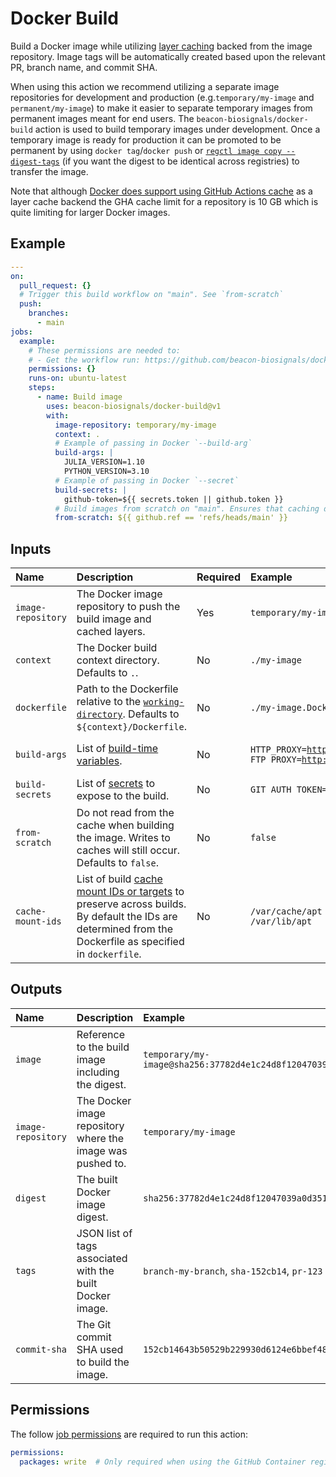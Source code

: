# Docker Build

Build a Docker image while utilizing [layer caching](https://docs.docker.com/build/cache/) backed from the image repository. Image tags will be automatically created based upon the relevant PR, branch name, and commit SHA.

When using this action we recommend utilizing a separate image repositories for development and production (e.g.`temporary/my-image` and `permanent/my-image`) to make it easier to separate temporary images from permanent images meant for end users. The `beacon-biosignals/docker-build` action is used to build temporary images under development. Once a temporary image is ready for production it can be promoted to be permanent by using `docker tag`/`docker push` or [`regctl image copy --digest-tags`](https://github.com/regclient/regclient/blob/main/docs/regctl.md#registry-commands) (if you want the digest to be identical across registries) to transfer the image.

Note that although [Docker does support using GitHub Actions cache](https://docs.docker.com/build/cache/backends/gha/) as a layer cache backend the GHA cache limit for a repository is 10 GB which is quite limiting for larger Docker images.

## Example

```yaml
---
on:
  pull_request: {}
  # Trigger this build workflow on "main". See `from-scratch`
  push:
    branches:
      - main
jobs:
  example:
    # These permissions are needed to:
    # - Get the workflow run: https://github.com/beacon-biosignals/docker-build#permissions
    permissions: {}
    runs-on: ubuntu-latest
    steps:
      - name: Build image
        uses: beacon-biosignals/docker-build@v1
        with:
          image-repository: temporary/my-image
          context: .
          # Example of passing in Docker `--build-arg`
          build-args: |
            JULIA_VERSION=1.10
            PYTHON_VERSION=3.10
          # Example of passing in Docker `--secret`
          build-secrets: |
            github-token=${{ secrets.token || github.token }}
          # Build images from scratch on "main". Ensures that caching doesn't result in using insecure system packages.
          from-scratch: ${{ github.ref == 'refs/heads/main' }}
```

## Inputs

| Name                 | Description | Required | Example |
|:---------------------|:------------|:---------|:--------|
| `image-repository`   | The Docker image repository to push the build image and cached layers. | Yes | `temporary/my-image` |
| `context`            | The Docker build context directory. Defaults to `.`. | No | `./my-image` |
| `dockerfile`         | Path to the Dockerfile relative to the [`working-directory`](https://docs.github.com/en/actions/writing-workflows/workflow-syntax-for-github-actions#jobsjob_idstepsworking-directory). Defaults to `${context}/Dockerfile`. | No | `./my-image.Dockerfile` |
| `build-args`         | List of [build-time variables](https://docs.docker.com/reference/cli/docker/buildx/build/#build-arg). | No | <pre><code>HTTP_PROXY=http://10.20.30.2:1234 &#10;FTP_PROXY=http://40.50.60.5:4567</code></pre> |
| `build-secrets`      | List of [secrets](https://docs.docker.com/engine/reference/commandline/buildx_build/#secret) to expose to the build. | No | <pre><code>GIT_AUTH_TOKEN=mytoken</code></pre> |
| `from-scratch`       | Do not read from the cache when building the image. Writes to caches will still occur. Defaults to `false`. | No | `false` |
| `cache-mount-ids`    | List of build [cache mount IDs or targets](https://docs.docker.com/reference/dockerfile/#run---mounttypecache) to preserve across builds. By default the IDs are determined from the Dockerfile as specified in `dockerfile`. | No | <pre><code>/var/cache/apt&#10;/var/lib/apt</code></pre> |

## Outputs

| Name               | Description | Example |
|:-------------------|:------------|:--------|
| `image`            | Reference to the build image including the digest. | `temporary/my-image@sha256:37782d4e1c24d8f12047039a0d3512d1b6059e306a80d5b66a1d9ff60247a8cb` |
| `image-repository` | The Docker image repository where the image was pushed to. | `temporary/my-image` |
| `digest`           | The built Docker image digest. | `sha256:37782d4e1c24d8f12047039a0d3512d1b6059e306a80d5b66a1d9ff60247a8cb` |
| `tags`             | JSON list of tags associated with the built Docker image. | `branch-my-branch`, `sha-152cb14`, `pr-123` |
| `commit-sha`       | The Git commit SHA used to build the image. | `152cb14643b50529b229930d6124e6bbef48668d` |

## Permissions

The follow [job permissions](https://docs.github.com/en/actions/using-jobs/assigning-permissions-to-jobs) are required to run this action:

```yaml
permissions:
  packages: write  # Only required when using the GitHub Container registry: https://docs.github.com/en/packages/working-with-a-github-packages-registry/working-with-the-container-registry
```